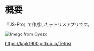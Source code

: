 # 概要
『JS-Pro』で作成したテトリスアプリです。

[![Image from Gyazo](https://i.gyazo.com/b5c95dcf2a1ba7f4091b5ffcf6470bd2.png)](https://krpk1900.github.io/Tetris/)

https://krpk1900.github.io/Tetris/

